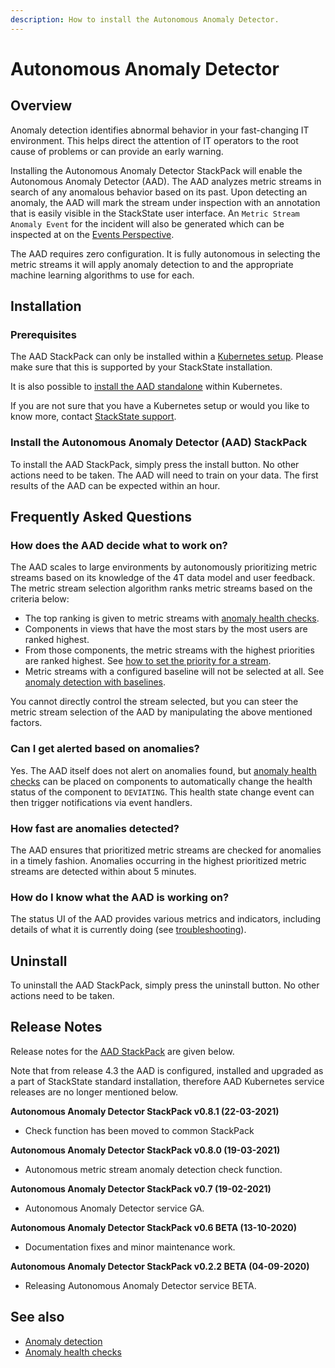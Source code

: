 ```yaml
---
description: How to install the Autonomous Anomaly Detector.
---
```


# Autonomous Anomaly Detector

## Overview

Anomaly detection identifies abnormal behavior in your fast-changing IT environment. This helps direct the attention of IT operators to the root cause of problems or can provide an early warning.

Installing the Autonomous Anomaly Detector StackPack will enable the Autonomous Anomaly Detector \(AAD\). The AAD analyzes metric streams in search of any anomalous behavior based on its past. Upon detecting an anomaly, the AAD will mark the stream under inspection with an annotation that is easily visible in the StackState user interface. An `Metric Stream Anomaly Event` for the incident will also be generated which can be inspected at on the [Events Perspective](../../use/views/events_perspective.md).

The AAD requires zero configuration. It is fully autonomous in selecting the metric streams it will apply anomaly detection to and the appropriate machine learning algorithms to use for each.

## Installation

### Prerequisites

The AAD StackPack can only be installed within a [Kubernetes setup](../../setup/installation/kubernetes_install/). Please make sure that this is supported by your StackState installation. 

It is also possible to [install the AAD standalone](../../setup/installation/kubernetes_install/aad_standalone.md) within Kubernetes.

If you are not sure that you have a Kubernetes setup or would you like to know more, contact [StackState support](https://support.stackstate.com/hc/en-us).

### Install the Autonomous Anomaly Detector \(AAD\) StackPack

To install the AAD StackPack, simply press the install button. No other actions need to be taken. The AAD will need to train on your data. The first results of the AAD can be expected within an hour.

## Frequently Asked Questions

### How does the AAD decide what to work on?

The AAD scales to large environments by autonomously prioritizing metric streams based on its knowledge of the 4T data model and user feedback.  The metric stream selection algorithm ranks metric streams based on the criteria below:

* The top ranking is given to metric streams with [anomaly health checks](../../use/health-state-and-event-notifications/anomaly-health-checks.md).
* Components in views that have the most stars by the most users are ranked highest.
* From those components, the metric streams with the highest priorities are ranked highest. See [how to set the priority for a stream](../../configure/telemetry/how_to_use_the_priority_field_for_components.md).
* Metric streams with a configured baseline will not be selected at all. See [anomaly detection with baselines](../../use/health-state-and-event-notifications/anomaly-detection-with-baselines.md).

You cannot directly control the stream selected, but you can steer the metric stream selection of the AAD by manipulating the above mentioned factors.

### Can I get alerted based on anomalies?

Yes. The AAD itself does not alert on anomalies found, but [anomaly health checks](../../use/health-state-and-event-notifications/anomaly-health-checks.md) can be placed on components to automatically change the health status of the component to `DEVIATING`. This health state change event can then trigger notifications via event handlers.

### How fast are anomalies detected?

The AAD ensures that prioritized metric streams are checked for anomalies in a timely fashion. Anomalies occurring in the highest prioritized metric streams are detected within about 5 minutes.

### How do I know what the AAD is working on?

The status UI of the AAD provides various metrics and indicators, including details of what it is currently doing (see [troubleshooting](../../setup/installation/kubernetes_install/aad_standalone.md#troubleshooting)).

## Uninstall

To uninstall the AAD StackPack, simply press the uninstall button. No other actions need to be taken.

## Release Notes

Release notes for the [AAD StackPack](aad.md#aad-stackpack) are given below.

Note that from release 4.3 the AAD is configured, installed and upgraded as a part of StackState standard installation, therefore AAD Kubernetes service releases are no longer mentioned below.

**Autonomous Anomaly Detector StackPack v0.8.1 (22-03-2021)**

* Check function has been moved to common StackPack

**Autonomous Anomaly Detector StackPack v0.8.0 \(19-03-2021\)**

* Autonomous metric stream anomaly detection check function.

**Autonomous Anomaly Detector StackPack v0.7 \(19-02-2021\)**

* Autonomous Anomaly Detector service GA.

**Autonomous Anomaly Detector StackPack v0.6 BETA \(13-10-2020\)**

* Documentation fixes and minor maintenance work.

**Autonomous Anomaly Detector StackPack v0.2.2 BETA \(04-09-2020\)**

* Releasing Autonomous Anomaly Detector service BETA.

## See also

  * [Anomaly detection](../../use/introduction-to-stackstate/anomaly-detection.md)
  * [Anomaly health checks](../../use/health-state-and-event-notifications/anomaly-health-checks.md)